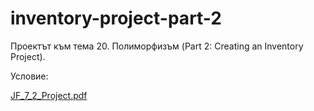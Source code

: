# inventory-project-part-2

Проектът към тема 20. Полиморфизъм (Part 2: Creating an Inventory Project).

Условие: 

[JF_7_2_Project.pdf](https://github.com/rayagrigorova/inventory-project-part-2/files/12165967/JF_7_2_Project.pdf)
